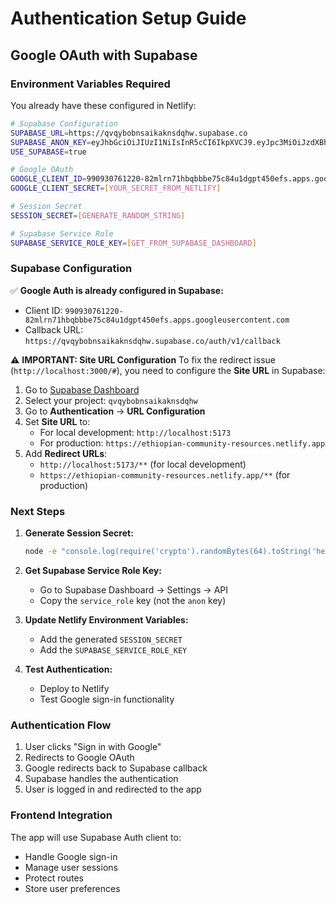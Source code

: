 # Authentication Setup Guide

## Google OAuth with Supabase

### Environment Variables Required

You already have these configured in Netlify:

```bash
# Supabase Configuration
SUPABASE_URL=https://qvqybobnsaikaknsdqhw.supabase.co
SUPABASE_ANON_KEY=eyJhbGciOiJIUzI1NiIsInR5cCI6IkpXVCJ9.eyJpc3MiOiJzdXBhYmFzZSIsInJlZiI6InF2cXlib2Juc2Fpa2FrbnNkcWh3Iiwicm9sZSI6ImFub24iLCJpYXQiOjE3NTc4MTY0NjIsImV4cCI6MjA3MzM5MjQ2Mn0.nsNKVO_tfcQjTmz2xLhtjHW3Wdno_lob-3JnwqdWm8Y
USE_SUPABASE=true

# Google OAuth
GOOGLE_CLIENT_ID=990930761220-82mlrn71hbqbbbe75c84u1dgpt450efs.apps.googleusercontent.com
GOOGLE_CLIENT_SECRET=[YOUR_SECRET_FROM_NETLIFY]

# Session Secret
SESSION_SECRET=[GENERATE_RANDOM_STRING]

# Supabase Service Role
SUPABASE_SERVICE_ROLE_KEY=[GET_FROM_SUPABASE_DASHBOARD]
```

### Supabase Configuration

✅ **Google Auth is already configured in Supabase:**
- Client ID: `990930761220-82mlrn71hbqbbbe75c84u1dgpt450efs.apps.googleusercontent.com`
- Callback URL: `https://qvqybobnsaikaknsdqhw.supabase.co/auth/v1/callback`

⚠️ **IMPORTANT: Site URL Configuration**
To fix the redirect issue (`http://localhost:3000/#`), you need to configure the **Site URL** in Supabase:

1. Go to [Supabase Dashboard](https://supabase.com/dashboard)
2. Select your project: `qvqybobnsaikaknsdqhw`
3. Go to **Authentication** → **URL Configuration**
4. Set **Site URL** to:
   - For local development: `http://localhost:5173`
   - For production: `https://ethiopian-community-resources.netlify.app`
5. Add **Redirect URLs**:
   - `http://localhost:5173/**` (for local development)
   - `https://ethiopian-community-resources.netlify.app/**` (for production)

### Next Steps

1. **Generate Session Secret:**
   ```bash
   node -e "console.log(require('crypto').randomBytes(64).toString('hex'))"
   ```

2. **Get Supabase Service Role Key:**
   - Go to Supabase Dashboard → Settings → API
   - Copy the `service_role` key (not the `anon` key)

3. **Update Netlify Environment Variables:**
   - Add the generated `SESSION_SECRET`
   - Add the `SUPABASE_SERVICE_ROLE_KEY`

4. **Test Authentication:**
   - Deploy to Netlify
   - Test Google sign-in functionality

### Authentication Flow

1. User clicks "Sign in with Google"
2. Redirects to Google OAuth
3. Google redirects back to Supabase callback
4. Supabase handles the authentication
5. User is logged in and redirected to the app

### Frontend Integration

The app will use Supabase Auth client to:
- Handle Google sign-in
- Manage user sessions
- Protect routes
- Store user preferences

